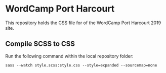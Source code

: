 # WordCamp Port Harcourt

This repository holds the CSS file for of the WordCamp Port Harcourt 2019 site.

## Compile SCSS to CSS

Run the following command within the local repository folder:

```
sass --watch style.scss:style.css --style=expanded --sourcemap=none
```
